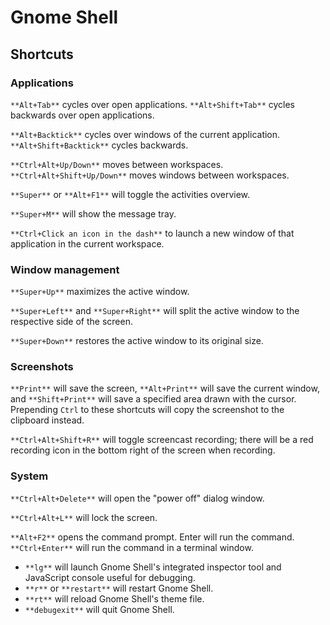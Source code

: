 # Gnome Shell

## Shortcuts

### Applications

`**Alt+Tab**` cycles over open applications. `**Alt+Shift+Tab**` cycles backwards over open applications.

`**Alt+Backtick**` cycles over windows of the current application. `**Alt+Shift+Backtick**` cycles backwards.

`**Ctrl+Alt+Up/Down**` moves between workspaces. `**Ctrl+Alt+Shift+Up/Down**` moves windows between workspaces.

`**Super**` or `**Alt+F1**` will toggle the activities overview.

`**Super+M**` will show the message tray.

`**Ctrl+Click an icon in the dash**` to launch a new window of that application in the current workspace.

### Window management

`**Super+Up**` maximizes the active window.

`**Super+Left**` and `**Super+Right**` will split the active window to the respective side of the screen.

`**Super+Down**` restores the active window to its original size.

### Screenshots

`**Print**` will save the screen, `**Alt+Print**` will save the current window, and `**Shift+Print**` will save a specified area drawn with the cursor. Prepending `Ctrl` to these shortcuts will copy the screenshot to the clipboard instead.

`**Ctrl+Alt+Shift+R**` will toggle screencast recording; there will be a red recording icon in the bottom right of the screen when recording.

### System

`**Ctrl+Alt+Delete**` will open the "power off" dialog window.

`**Ctrl+Alt+L**` will lock the screen.

`**Alt+F2**` opens the command prompt. Enter will run the command. `**Ctrl+Enter**` will run the command in a terminal window.

* `**lg**` will launch Gnome Shell's integrated inspector tool and JavaScript console useful for debugging.
* `**r**` or `**restart**` will restart Gnome Shell.
* `**rt**` will reload Gnome Shell's theme file.
* `**debugexit**` will quit Gnome Shell.
